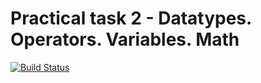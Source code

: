 # Practical task 2 - Datatypes. Operators. Variables. Math

[![Build Status](https://travis-ci.com/itmo-java-basics-2020/task-2-datatypes-and-operators-GooDroNchik.svg?branch=master)](https://travis-ci.com/itmo-java-basics-2020/task-2-datatypes-and-operators-GooDroNchik)